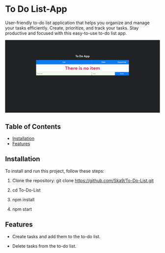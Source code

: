 # To Do List-App

User-friendly to-do list application that helps you organize and manage your tasks efficiently. Create, prioritize, and track your tasks. Stay productive and focused with this easy-to-use to-do list app.


![Project Image](TODOLIST.jpg)

## Table of Contents
- [Installation](#installation)
- [Features](#features)

## Installation

To install and run this project, follow these steps:

1. Clone the repository:
   git clone https://github.com/Ska9/To-Do-List.git
   
2. cd To-Do-List
  
3. npm install

4. npm start

## Features

- Create tasks and add them to the to-do list.

- Delete tasks from the to-do list.


